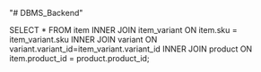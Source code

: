 "# DBMS_Backend" 


SELECT * FROM item INNER JOIN item_variant ON item.sku = item_variant.sku INNER JOIN variant ON variant.variant_id=item_variant.variant_id INNER JOIN product ON item.product_id = product.product_id;